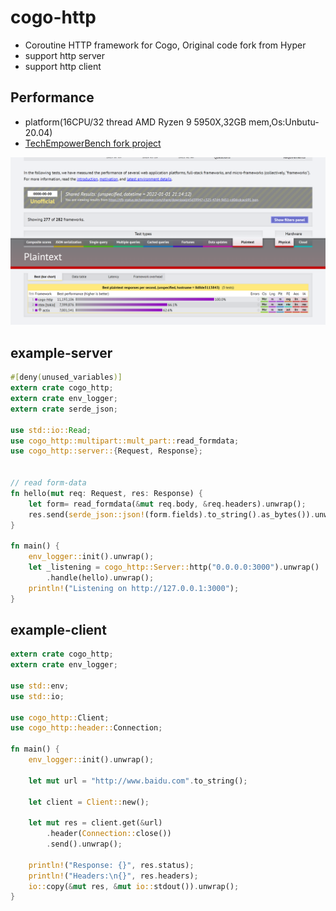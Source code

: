 # cogo-http

* Coroutine HTTP framework for Cogo, Original code fork from Hyper
* support http server
* support http client
## Performance

* platform(16CPU/32 thread AMD Ryzen 9 5950X,32GB mem,Os:Unbutu-20.04)
* [TechEmpowerBench fork project](https://github.com/zhuxiujia/FrameworkBenchmarks)

![per](docs/629a066aaa37b4c295fa794c5ebdf31.png)

## example-server
```rust
#[deny(unused_variables)]
extern crate cogo_http;
extern crate env_logger;
extern crate serde_json;

use std::io::Read;
use cogo_http::multipart::mult_part::read_formdata;
use cogo_http::server::{Request, Response};


// read form-data
fn hello(mut req: Request, res: Response) {
    let form= read_formdata(&mut req.body, &req.headers).unwrap();
    res.send(serde_json::json!(form.fields).to_string().as_bytes()).unwrap();
}

fn main() {
    env_logger::init().unwrap();
    let _listening = cogo_http::Server::http("0.0.0.0:3000").unwrap()
        .handle(hello).unwrap();
    println!("Listening on http://127.0.0.1:3000");
}
```

## example-client
```rust
extern crate cogo_http;
extern crate env_logger;

use std::env;
use std::io;

use cogo_http::Client;
use cogo_http::header::Connection;

fn main() {
    env_logger::init().unwrap();

    let mut url = "http://www.baidu.com".to_string();

    let client = Client::new();

    let mut res = client.get(&url)
        .header(Connection::close())
        .send().unwrap();

    println!("Response: {}", res.status);
    println!("Headers:\n{}", res.headers);
    io::copy(&mut res, &mut io::stdout()).unwrap();
}
```
